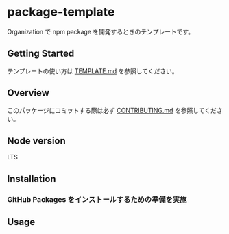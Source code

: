 package-template 
===================

Organization で npm package を開発するときのテンプレートです。

<!-- テンプレートの内容 -->
## Getting Started
テンプレートの使い方は [TEMPLATE.md](./TEMPLATE.md) を参照してください。
<!-- テンプレートの内容 -->

## Overview
このパッケージにコミットする際は必ず [CONTRIBUTING.md](./CONTRIBUTING.md) を参照してください。

## Node version
LTS

## Installation

<!--（使用者目線で）インストールの手順を説明 -->

### GitHub Packages をインストールするための準備を実施

<!-- ドキュメントリンク -->

## Usage

<!-- （使用者目線で）使い方の説明 -->
